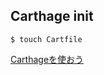 ## Carthage init

```
$ touch Cartfile
```

[Carthageを使おう](http://takopomm.hatenablog.com/entry/2015/11/30/233432)

